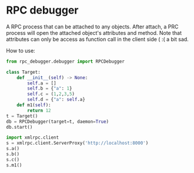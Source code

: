 # RPC debugger 

A RPC process that can be attached to any objects. After attach, a PRC process will open the attached object's 
 attributes and method. Note that attributes can only be access as function call in the client side ( :( a bit sad.

How to use:

```python
from rpc_debugger.debugger import RPCDebugger

class Target:
    def __init__(self) -> None:
        self.a = []
        self.b = {"a": 1}
        self.c = (1,2,3,5)
        self.d = {"a": self.a}
    def m1(self):
        return 12
t = Target()
db = RPCDebugger(target=t, daemon=True)
db.start()

import xmlrpc.client
s = xmlrpc.client.ServerProxy('http://localhost:8000')
s.a()
s.b()
s.c()
s.m1()
```